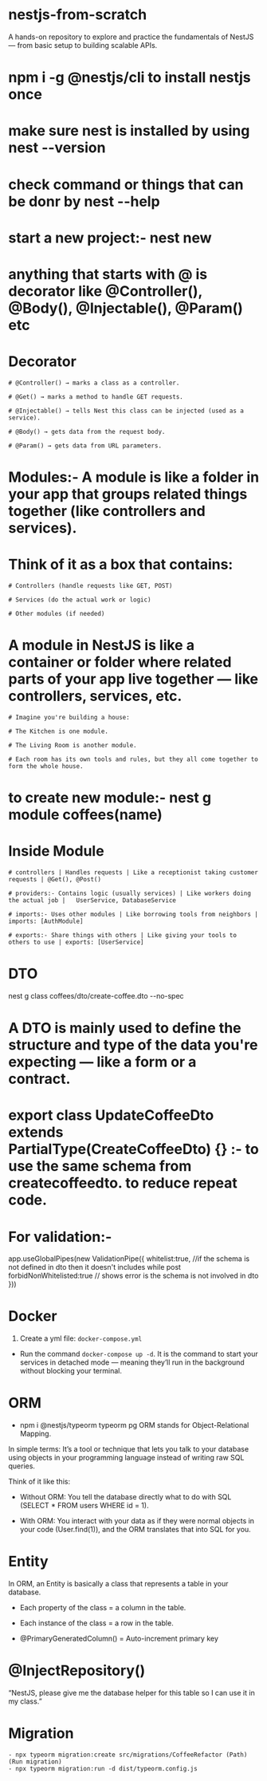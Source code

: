 # nestjs-from-scratch

A hands-on repository to explore and practice the fundamentals of NestJS — from basic setup to building scalable APIs.

# npm i -g @nestjs/cli to install nestjs once

# make sure nest is installed by using nest --version

# check command or things that can be donr by nest --help

# start a new project:- nest new

# anything that starts with @ is decorator like @Controller(), @Body(), @Injectable(), @Param() etc

# Decorator

    # @Controller() → marks a class as a controller.

    # @Get() → marks a method to handle GET requests.

    # @Injectable() → tells Nest this class can be injected (used as a service).

    # @Body() → gets data from the request body.

    # @Param() → gets data from URL parameters.

# Modules:- A module is like a folder in your app that groups related things together (like controllers and services).

# Think of it as a box that contains:

    # Controllers (handle requests like GET, POST)

    # Services (do the actual work or logic)

    # Other modules (if needed)

# A module in NestJS is like a container or folder where related parts of your app live together — like controllers, services, etc.

    # Imagine you're building a house:

    # The Kitchen is one module.

    # The Living Room is another module.

    # Each room has its own tools and rules, but they all come together to form the whole house.

# to create new module:- nest g module coffees(name)

# Inside Module

    # controllers | Handles requests | Like a receptionist taking customer requests | @Get(), @Post()

    # providers:- Contains logic (usually services) | Like workers doing the actual job | 	UserService, DatabaseService

    # imports:- Uses other modules | Like borrowing tools from neighbors | imports: [AuthModule]

    # exports:- Share things with others | Like giving your tools to others to use | exports: [UserService]

# DTO

nest g class coffees/dto/create-coffee.dto --no-spec

# A DTO is mainly used to define the structure and type of the data you're expecting — like a form or a contract.

# export class UpdateCoffeeDto extends PartialType(CreateCoffeeDto) {} :- to use the same schema from createcoffeedto. to reduce repeat code.

# For validation:-

app.useGlobalPipes(new ValidationPipe({
whitelist:true, //if the schema is not defined in dto then it doesn't includes while post
forbidNonWhitelisted:true // shows error is the schema is not involved in dto
}))

# Docker

1.  Create a yml file: `docker-compose.yml`

- Run the command `docker-compose up -d`. It is the command to start your services in detached mode — meaning they’ll run in the background without blocking your terminal.

# ORM

- npm i @nestjs/typeorm typeorm pg
  ORM stands for Object-Relational Mapping.

In simple terms:
It’s a tool or technique that lets you talk to your database using objects in your programming language instead of writing raw SQL queries.

Think of it like this:

- Without ORM: You tell the database directly what to do with SQL (SELECT \* FROM users WHERE id = 1).

- With ORM: You interact with your data as if they were normal objects in your code (User.find(1)), and the ORM translates that into SQL for you.

# Entity

In ORM, an Entity is basically a class that represents a table in your database.

- Each property of the class = a column in the table.

- Each instance of the class = a row in the table.

- @PrimaryGeneratedColumn() = Auto-increment primary key

# @InjectRepository()

“NestJS, please give me the database helper for this table so I can use it in my class.”

# Migration

    - npx typeorm migration:create src/migrations/CoffeeRefactor (Path)
    (Run migration)
    - npx typeorm migration:run -d dist/typeorm.config.js
